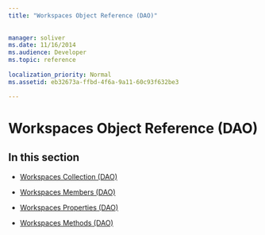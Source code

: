 ```yaml
---
title: "Workspaces Object Reference (DAO)"
 
 
manager: soliver
ms.date: 11/16/2014
ms.audience: Developer
ms.topic: reference
  
localization_priority: Normal
ms.assetid: eb32673a-ffbd-4f6a-9a11-60c93f632be3

---
```


# Workspaces Object Reference (DAO)

## In this section

- [Workspaces Collection (DAO)](workspaces-collection-dao.md)
    
- [Workspaces Members (DAO)](workspaces-members-dao.md)
    
- [Workspaces Properties (DAO)](workspaces-properties-dao.md)
    
- [Workspaces Methods (DAO)](workspaces-methods-dao.md)
    

